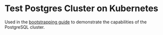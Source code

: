 # Test Postgres Cluster on Kubernetes

Used in the [bootstrapping guide](/main/guides/bootstrapping/databases) to demonstrate the capabilities of the PostgreSQL cluster.
